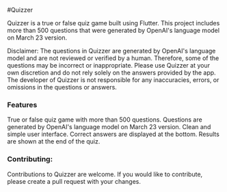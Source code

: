 #Quizzer

Quizzer is a true or false quiz game built using Flutter. This project includes more than 500 questions that were generated by OpenAI's language model on March 23 version. 

Disclaimer: The questions in Quizzer are generated by OpenAI's language model and are not reviewed or verified by a human. Therefore, some of the questions may be incorrect or inappropriate. Please use Quizzer at your own discretion and do not rely solely on the answers provided by the app. The developer of Quizzer is not responsible for any inaccuracies, errors, or omissions in the questions or answers.

### Features
True or false quiz game with more than 500 questions.
Questions are generated by OpenAI's language model on March 23 version.
Clean and simple user interface.
Correct answers are displayed at the bottom.
Results are shown at the end of the quiz.

### Contributing:

Contributions to Quizzer are welcome. If you would like to contribute, please create a pull request with your changes.
